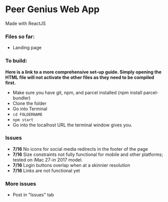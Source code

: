 # Peer Genius Web App
Made with ReactJS
### Files so far:
- Landing page
### To build:
**Here is a link to a more comprehensive set-up guide. Simply opening the HTML file will not activate the other files as they need to be compiled first.**
- Make sure you have git, npm, and parcel installed (npm install parcel-bundler)
- Clone the folder
- Go into Terminal
- ```cd FOLDERNAME```
- ```npm start```
- Go into the localhost URL the terminal window gives you.
### Issues
- **7/16** No icons for social media redirects in the footer of the page
- **7/16** Size constraints not fully functional for mobile and other platforms; tested on iMac 27-in 2017 model.
- **7/16** Login buttons overlap when at a skinnier resolution
- **7/16** Links are not functional yet
### More issues
- Post in "Issues" tab
